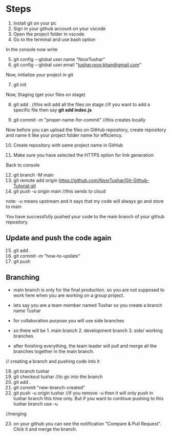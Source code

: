 # Steps

1. Install git on your pc
2. Sign in your github account on your vscode
3. Open the project folder in vscode
4. Go to the terminal and use bash option

In the console now write

5. git config --global user.name "NoorTushar"
6. git config --global user.email "tushar.noor.khan@gmail.com"

Now, initialize your project in git

7. git init

Now, Staging (get your files on stage)

8. git add .
   //this will add all the files on stage
   //if you want to add a specific file then say **git add index.js**

9. git commit -m "proper-name-for-commit" //this creates locally

Now before you can upload the files on GitHub repository, create repository and name it like your project folder name for efficiency.

10. Create repository with same project name in GitHub

11. Make sure you have selected the HTTPS option for link generation

Back to console

12. git branch -M main
13. git remote add origin https://github.com/NoorTushar/Git-Github-Tutorial.git
14. git push -u origin main //this sends to cloud

note: -u means upstream and it says that my code will always go and store to main

You have successfully pushed your code to the main branch of your github repository.

## Update and push the code again

15. git add .
16. git commit -m "how-to-update"
17. git push

## Branching

- main branch is only for the final production. so you are not supposed to work here when you are working on a group project.

- lets say you are a team member named Tushar so you create a branch name Tushar

- for collaboration purpose you will use side branches

- so there will be 1. main branch 2. development branch 3. side/ working branches

- after finishing everything, the team leader will pull and merge all the branches together in the main branch.

// creating a branch and pushing code into it

18. git branch tushar
19. git checkout tushar //to go into the branch
20. git add .
21. git commit "new-branch-created"
22. git push -u origin tushar //if you remove -u then it will only push in tushar branch this time only. But if you want to continue pushing to this tushar branch use -u

//merging

23. on your github you can see the notification "Compare & Pull Request". Click it and merge the branch.
